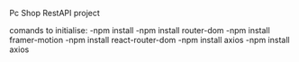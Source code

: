 Pc Shop RestAPI project

comands to initialise: 
-npm install
-npm install router-dom
-npm install framer-motion
-npm install react-router-dom
-npm install axios
-npm install axios

